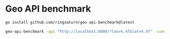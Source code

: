 # Geo API benchmark

```bash
go install github.com/ringsaturn/geo-api-benchmark@latest
```

```bash
geo-api-benchmark -api "http://localhost:8000/?lon=%.4f&lat=%.4f" -coords lon,lat -qps 2000 -threads 100 -runs 1000 -timeout 1 -country JP
```